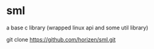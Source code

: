 sml
===

a base c library (wrapped linux api and some util library)


git clone https://github.com/horizen/sml.git
